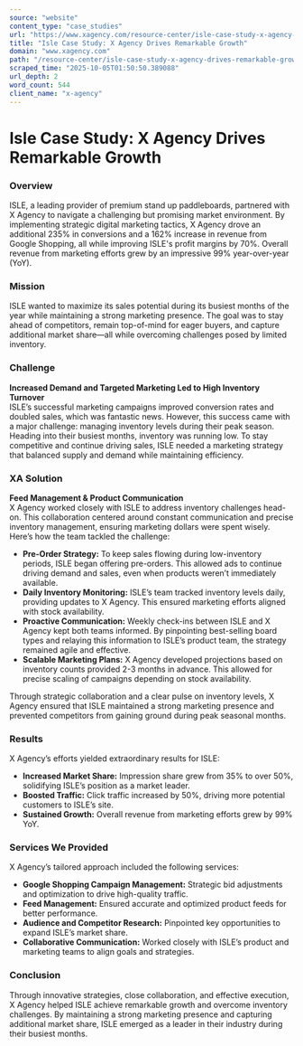 ```yaml
---
source: "website"
content_type: "case_studies"
url: "https://www.xagency.com/resource-center/isle-case-study-x-agency-drives-remarkable-growth"
title: "Isle Case Study: X Agency Drives Remarkable Growth"
domain: "www.xagency.com"
path: "/resource-center/isle-case-study-x-agency-drives-remarkable-growth"
scraped_time: "2025-10-05T01:50:50.389088"
url_depth: 2
word_count: 544
client_name: "x-agency"
---
```


# Isle Case Study: X Agency Drives Remarkable Growth

### **Overview**

ISLE, a leading provider of premium stand up paddleboards, partnered with X Agency to navigate a challenging but promising market environment. By implementing strategic digital marketing tactics, X Agency drove an additional 235% in conversions and a 162% increase in revenue from Google Shopping, all while improving ISLE's profit margins by 70%. Overall revenue from marketing efforts grew by an impressive 99% year-over-year (YoY).

### **Mission**

ISLE wanted to maximize its sales potential during its busiest months of the year while maintaining a strong marketing presence. The goal was to stay ahead of competitors, remain top-of-mind for eager buyers, and capture additional market share—all while overcoming challenges posed by limited inventory.

### **Challenge**

**Increased Demand and Targeted Marketing Led to High Inventory Turnover**  
ISLE’s successful marketing campaigns improved conversion rates and doubled sales, which was fantastic news. However, this success came with a major challenge: managing inventory levels during their peak season. Heading into their busiest months, inventory was running low. To stay competitive and continue driving sales, ISLE needed a marketing strategy that balanced supply and demand while maintaining efficiency.

### **XA Solution**

**Feed Management & Product Communication**  
X Agency worked closely with ISLE to address inventory challenges head-on. This collaboration centered around constant communication and precise inventory management, ensuring marketing dollars were spent wisely. Here’s how the team tackled the challenge:

*   **Pre-Order Strategy:** To keep sales flowing during low-inventory periods, ISLE began offering pre-orders. This allowed ads to continue driving demand and sales, even when products weren’t immediately available.
*   **Daily Inventory Monitoring:** ISLE’s team tracked inventory levels daily, providing updates to X Agency. This ensured marketing efforts aligned with stock availability.
*   **Proactive Communication:** Weekly check-ins between ISLE and X Agency kept both teams informed. By pinpointing best-selling board types and relaying this information to ISLE’s product team, the strategy remained agile and effective.
*   **Scalable Marketing Plans:** X Agency developed projections based on inventory counts provided 2-3 months in advance. This allowed for precise scaling of campaigns depending on stock availability.

Through strategic collaboration and a clear pulse on inventory levels, X Agency ensured that ISLE maintained a strong marketing presence and prevented competitors from gaining ground during peak seasonal months.

### **Results**

X Agency’s efforts yielded extraordinary results for ISLE:

*   **Increased Market Share:** Impression share grew from 35% to over 50%, solidifying ISLE’s position as a market leader.
*   **Boosted Traffic:** Click traffic increased by 50%, driving more potential customers to ISLE’s site.
*   **Sustained Growth:** Overall revenue from marketing efforts grew by 99% YoY.

### **Services We Provided**

X Agency’s tailored approach included the following services:

*   **Google Shopping Campaign Management:** Strategic bid adjustments and optimization to drive high-quality traffic.
*   **Feed Management:** Ensured accurate and optimized product feeds for better performance.
*   **Audience and Competitor Research:** Pinpointed key opportunities to expand ISLE’s market share.
*   **Collaborative Communication:** Worked closely with ISLE’s product and marketing teams to align goals and strategies.

### **Conclusion**

Through innovative strategies, close collaboration, and effective execution, X Agency helped ISLE achieve remarkable growth and overcome inventory challenges. By maintaining a strong marketing presence and capturing additional market share, ISLE emerged as a leader in their industry during their busiest months.